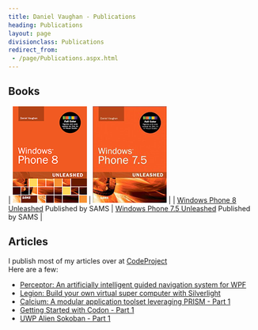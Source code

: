 ```yaml
---
title: Daniel Vaughan - Publications
heading: Publications
layout: page
divisionclass: Publications
redirect_from:
 - /page/Publications.aspx.html
---
```



## Books

| [![Windows Phone 8 Unleashed cover](/assets/images/WP8UnleashedSmallForBlogHomepage.png)](http://www.amazon.com/gp/product/0672336898/ref=as_li_qf_sp_asin_il_tl?ie=UTF8&camp=1789&creative=9325&creativeASIN=0672336898&linkCode=as2&tag=danielvaughan-20)  | [![Windows Phone 7.5 Unleashed cover](/assets/images/WP75Unleashed_195Height.png)](http://www.amazon.com/gp/product/0672336898/ref=as_li_qf_sp_asin_il_tl?ie=UTF8&camp=1789&creative=9325&creativeASIN=0672336898&linkCode=as2&tag=danielvaughan-20)  |
| [Windows Phone 8 Unleashed](http://www.amazon.com/gp/product/0672336898/ref=as_li_qf_sp_asin_il_tl?ie=UTF8&camp=1789&creative=9325&creativeASIN=0672336898&linkCode=as2&tag=danielvaughan-20) Published by SAMS | [Windows Phone 7.5 Unleashed](http://www.amazon.com/gp/product/0672336898/ref=as_li_qf_sp_asin_il_tl?ie=UTF8&camp=1789&creative=9325&creativeASIN=0672336898&linkCode=as2&tag=danielvaughan-20) Published by SAMS |




## Articles

I publish most of my articles over at [CodeProject](https://www.codeproject.com/Articles/DanielVaughan#Article)  
Here are a few:

* [Perceptor: An artificially intelligent guided navigation system for WPF](https://www.codeproject.com/Articles/34383/Perceptor-An-artificially-intelligent-guided-navig)
* [Legion: Build your own virtual super computer with Silverlight](https://www.codeproject.com/Articles/22433/Legion-Build-your-own-virtual-super-computer-with)
* [Calcium: A modular application toolset leveraging PRISM - Part 1](https://www.codeproject.com/Articles/36852/Calcium-A-modular-application-toolset-leveraging-P)
* [Getting Started with Codon - Part 1](https://www.codeproject.com/Articles/1179975/Getting-Started-with-Codon-Part)
* [UWP Alien Sokoban - Part 1](https://www.codeproject.com/Articles/1138427/UWP-Sokoban-Part)



